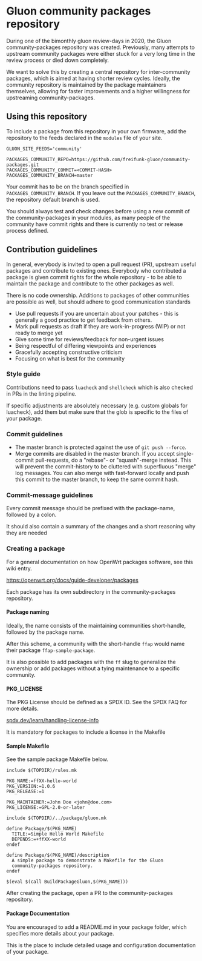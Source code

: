 # Gluon community packages repository

During one of the bimonthly gluon review-days in 2020, the Gluon community-packages repository was created. Previously, many attempts to upstream community packages were either stuck for a very long time in the review process or died down completely.

We want to solve this by creating a central repository for inter-community packages, which is aimed at having shorter review cycles. Ideally, the community repository is maintained by the package maintainers themselves, allowing for faster improvements and a higher willingness for upstreaming community-packages.

## Using this repository

To include a package from this repository in your own firmware, add the repository to the feeds declared in the `modules` file of your site.

```
GLUON_SITE_FEEDS='community'

PACKAGES_COMMUNITY_REPO=https://github.com/freifunk-gluon/community-packages.git
PACKAGES_COMMUNITY_COMMIT=<COMMIT-HASH>
PACKAGES_COMMUNITY_BRANCH=master
```

Your commit has to be on the branch specified in `PACKAGES_COMMUNITY_BRANCH`.
If you leave out the `PACKAGES_COMMUNITY_BRANCH`, the repository default branch is used.

You should always test and check changes before using a new commit of the community-packages in your modules, as many people of the community have commit rights and there is currently no test or release process defined.

## Contribution guidelines

In general, everybody is invited to open a pull request (PR), upstream useful packages and contribute to existing ones.
Everybody who contributed a package is given commit rights for the whole repository - to be able to maintain the package and contribute to the other packages as well.

There is no code ownership.
Additions to packages of other communities are possible as well, but should adhere to good communication standards

* Use pull requests if you are uncertain about your patches - this is generally a good practice to get feedback from others.
* Mark pull requests as draft if they are work-in-progress (WIP) or not ready to merge yet
* Give some time for reviews/feedback for non-urgent issues
* Being respectful of differing viewpoints and experiences
* Gracefully accepting constructive criticism
* Focusing on what is best for the community

### Style guide

Contributions need to pass `luacheck` and `shellcheck` which is also checked in PRs in the linting pipeline.

If specific adjustments are absolutely necessary (e.g. custom globals for luacheck), add them but make sure that the glob is specific to the files of your package.

### Commit guidelines

* The master branch is protected against the use of `git push --force`.
* Merge commits are disabled in the master branch. If you accept single-commit pull-requests, do a "rebase"- or "squash"-merge instead.
  This will prevent the commit-history to be cluttered with superfluous "merge" log messages.
  You can also merge with fast-forward locally and push this commit to the master branch, to keep the same commit hash.

### Commit-message guidelines

Every commit message should be prefixed with the package-name, followed by a colon.

It should also contain a summary of the changes and a short reasoning why they are needed

### Creating a package

For a general documentation on how OpenWrt packages software, see this wiki entry.

https://openwrt.org/docs/guide-developer/packages

Each package has its own subdirectory in the community-packages repository.

#### Package naming

Ideally, the name consists of the maintaining communities short-handle, followed by the package name.

After this scheme, a community with the short-handle `ffap` would name their package `ffap-sample-package`.

It is also possible to add packages with the `ff` slug to generalize the ownership or add packages without a tying maintenance to a specific community.

#### PKG_LICENSE

The PKG License should be defined as a SPDX ID. See the SPDX FAQ for more details.

[spdx.dev/learn/handling-license-info](https://spdx.dev/learn/handling-license-info/#how)

It is mandatory for packages to include a license in the Makefile

#### Sample Makefile

See the sample package Makefile below.

```
include $(TOPDIR)/rules.mk

PKG_NAME:=ffXX-hello-world
PKG_VERSION:=1.0.6
PKG_RELEASE:=1

PKG_MAINTAINER:=John Doe <john@doe.com>
PKG_LICENSE:=GPL-2.0-or-later

include $(TOPDIR)/../package/gluon.mk

define Package/$(PKG_NAME)
  TITLE:=Simple Hello World Makefile
  DEPENDS:=+ffXX-world
endef

define Package/$(PKG_NAME)/description
  A simple package to demonstrate a Makefile for the Gluon
  community-packages repository.
endef

$(eval $(call BuildPackageGluon,$(PKG_NAME)))
```

After creating the package, open a PR to the community-packages repository.

#### Package Documentation

You are encouraged to add a README.md in your package folder, which specifies more details about your package.

This is the place to include detailed usage and configuration documentation of your package.
